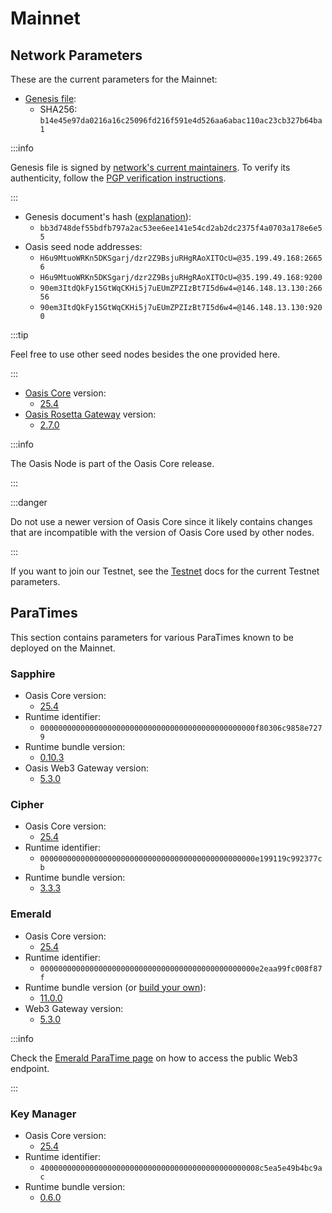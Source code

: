 # Mainnet

## Network Parameters

These are the current parameters for the Mainnet:

* [Genesis file](https://github.com/oasisprotocol/mainnet-artifacts/releases/download/2023-11-29/genesis.json):
  * SHA256: `b14e45e97da0216a16c25096fd216f591e4d526aa6abac110ac23cb327b64ba1`

:::info

Genesis file is signed by [network's current maintainers]. To verify its
authenticity, follow the [PGP verification instructions].

:::

* Genesis document's hash ([explanation](../genesis-doc.md#genesis-file-vs-genesis-document)):
  * `bb3d748def55bdfb797a2ac53ee6ee141e54cd2ab2dc2375f4a0703a178e6e55`
* Oasis seed node addresses:
  * `H6u9MtuoWRKn5DKSgarj/dzr2Z9BsjuRHgRAoXITOcU=@35.199.49.168:26656`
  * `H6u9MtuoWRKn5DKSgarj/dzr2Z9BsjuRHgRAoXITOcU=@35.199.49.168:9200`
  * `90em3ItdQkFy15GtWqCKHi5j7uEUmZPZIzBt7I5d6w4=@146.148.13.130:26656`
  * `90em3ItdQkFy15GtWqCKHi5j7uEUmZPZIzBt7I5d6w4=@146.148.13.130:9200`

:::tip

Feel free to use other seed nodes besides the one provided here.

:::

* [Oasis Core](https://github.com/oasisprotocol/oasis-core) version:
  * [25.4](https://github.com/oasisprotocol/oasis-core/releases/tag/v25.4)
* [Oasis Rosetta Gateway](https://github.com/oasisprotocol/oasis-rosetta-gateway) version:
  * [2.7.0](https://github.com/oasisprotocol/oasis-rosetta-gateway/releases/tag/v2.7.0)

:::info

The Oasis Node is part of the Oasis Core release.

:::

:::danger

Do not use a newer version of Oasis Core since it likely contains changes that
are incompatible with the version of Oasis Core used by other nodes.

:::

If you want to join our Testnet, see the [Testnet](../testnet/README.md) docs
for the current Testnet parameters.

[network's current maintainers]: https://github.com/oasisprotocol/mainnet-artifacts/blob/master/README.md#pgp-keys-of-current-maintainers
[PGP verification instructions]: https://github.com/oasisprotocol/mainnet-artifacts/blob/master/README.md#verifying-genesis-file-signatures

## ParaTimes

This section contains parameters for various ParaTimes known to be deployed on the Mainnet.

### Sapphire

* Oasis Core version:
  * [25.4](https://github.com/oasisprotocol/oasis-core/releases/tag/v25.4)
* Runtime identifier:
  * `000000000000000000000000000000000000000000000000f80306c9858e7279`
* Runtime bundle version:
  * [0.10.3](https://github.com/oasisprotocol/sapphire-paratime/releases/tag/v0.10.3)
* Oasis Web3 Gateway version:
  * [5.3.0](https://github.com/oasisprotocol/oasis-web3-gateway/releases/tag/v5.3.0)

### Cipher

* Oasis Core version:
  * [25.4](https://github.com/oasisprotocol/oasis-core/releases/tag/v25.4)
* Runtime identifier:
  * `000000000000000000000000000000000000000000000000e199119c992377cb`
* Runtime bundle version:
  * [3.3.3](https://github.com/oasisprotocol/cipher-paratime/releases/tag/v3.3.3)

### Emerald

* Oasis Core version:
  * [25.4](https://github.com/oasisprotocol/oasis-core/releases/tag/v25.4)
* Runtime identifier:
  * `000000000000000000000000000000000000000000000000e2eaa99fc008f87f`
* Runtime bundle version (or [build your own](https://github.com/oasisprotocol/emerald-paratime/tree/v11.0.0#building)):
  * [11.0.0](https://github.com/oasisprotocol/emerald-paratime/releases/tag/v11.0.0)
* Web3 Gateway version:
  * [5.3.0](https://github.com/oasisprotocol/oasis-web3-gateway/releases/tag/v5.3.0)

:::info

Check the [Emerald ParaTime page](../../build/tools/other-paratimes/emerald/network#rpc-endpoints) on how to access
the public Web3 endpoint.

:::

### Key Manager

* Oasis Core version:
  * [25.4](https://github.com/oasisprotocol/oasis-core/releases/tag/v25.4)
* Runtime identifier:
  * `4000000000000000000000000000000000000000000000008c5ea5e49b4bc9ac`
* Runtime bundle version:
  * [0.6.0](https://github.com/oasisprotocol/keymanager-paratime/releases/tag/v0.6.0)
